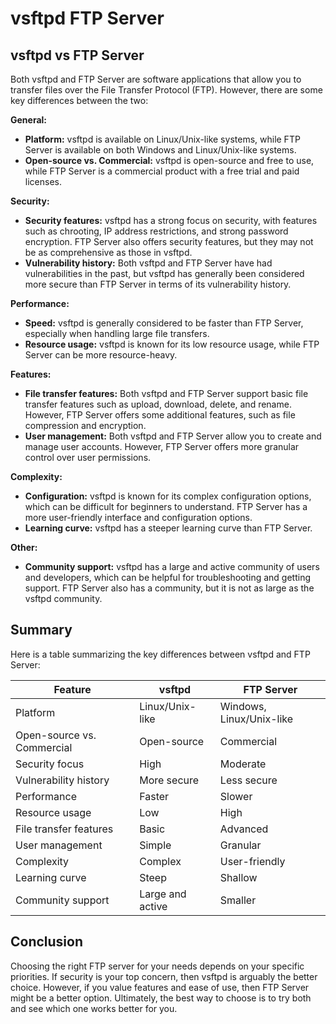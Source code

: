 # vsftpd FTP Server
## vsftpd vs FTP Server

Both vsftpd and FTP Server are software applications that allow you to transfer files over the File Transfer Protocol (FTP). However, there are some key differences between the two:

**General:**

* **Platform:** vsftpd is available on Linux/Unix-like systems, while FTP Server is available on both Windows and Linux/Unix-like systems.
* **Open-source vs. Commercial:** vsftpd is open-source and free to use, while FTP Server is a commercial product with a free trial and paid licenses.

**Security:**

* **Security features:** vsftpd has a strong focus on security, with features such as chrooting, IP address restrictions, and strong password encryption. FTP Server also offers security features, but they may not be as comprehensive as those in vsftpd.
* **Vulnerability history:** Both vsftpd and FTP Server have had vulnerabilities in the past, but vsftpd has generally been considered more secure than FTP Server in terms of its vulnerability history.

**Performance:**

* **Speed:** vsftpd is generally considered to be faster than FTP Server, especially when handling large file transfers.
* **Resource usage:** vsftpd is known for its low resource usage, while FTP Server can be more resource-heavy.

**Features:**

* **File transfer features:** Both vsftpd and FTP Server support basic file transfer features such as upload, download, delete, and rename. However, FTP Server offers some additional features, such as file compression and encryption.
* **User management:** Both vsftpd and FTP Server allow you to create and manage user accounts. However, FTP Server offers more granular control over user permissions.

**Complexity:**

* **Configuration:** vsftpd is known for its complex configuration options, which can be difficult for beginners to understand. FTP Server has a more user-friendly interface and configuration options.
* **Learning curve:** vsftpd has a steeper learning curve than FTP Server.

**Other:**

* **Community support:** vsftpd has a large and active community of users and developers, which can be helpful for troubleshooting and getting support. FTP Server also has a community, but it is not as large as the vsftpd community.

## Summary

Here is a table summarizing the key differences between vsftpd and FTP Server:

| Feature | vsftpd | FTP Server |
|---|---|---|
| Platform | Linux/Unix-like | Windows, Linux/Unix-like |
| Open-source vs. Commercial | Open-source | Commercial |
| Security focus | High | Moderate |
| Vulnerability history | More secure | Less secure |
| Performance | Faster | Slower |
| Resource usage | Low | High |
| File transfer features | Basic | Advanced |
| User management | Simple | Granular |
| Complexity | Complex | User-friendly |
| Learning curve | Steep | Shallow |
| Community support | Large and active | Smaller |

## Conclusion

Choosing the right FTP server for your needs depends on your specific priorities. If security is your top concern, then vsftpd is arguably the better choice. However, if you value features and ease of use, then FTP Server might be a better option. Ultimately, the best way to choose is to try both and see which one works better for you.
